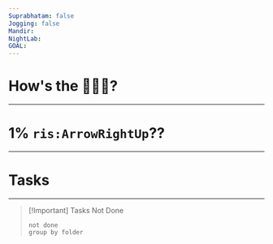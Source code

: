 ```yaml
---
Suprabhatam: false
Jogging: false
Mandir: 
NightLab: 
GOAL:
---
```


# How's the 🌄🌅🌇?

---

# 1% `ris:ArrowRightUp`??

---

# Tasks

---

> [!Important] Tasks Not Done
>
>```tasks
>not done
> group by folder
